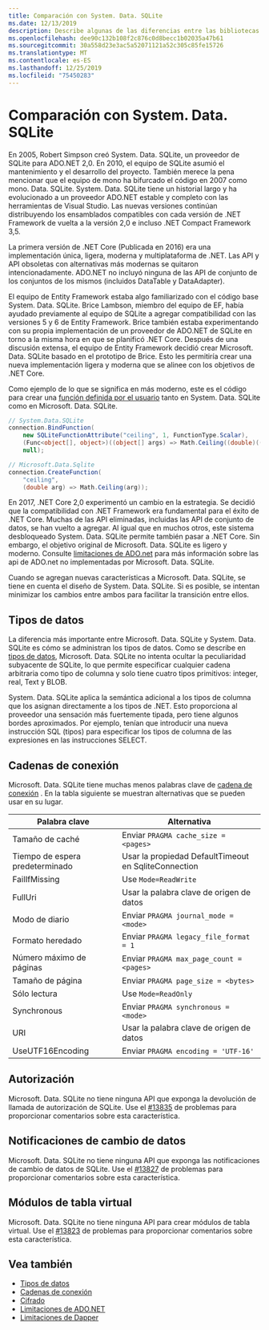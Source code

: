 ```yaml
---
title: Comparación con System. Data. SQLite
ms.date: 12/13/2019
description: Describe algunas de las diferencias entre las bibliotecas Microsoft. Data. SQLite y System. Data. SQLite.
ms.openlocfilehash: dee90c132b108f2c876c0d8becc1b02035a47b61
ms.sourcegitcommit: 30a558d23e3ac5a52071121a52c305c85fe15726
ms.translationtype: MT
ms.contentlocale: es-ES
ms.lasthandoff: 12/25/2019
ms.locfileid: "75450283"
---
```

# <a name="comparison-to-systemdatasqlite"></a>Comparación con System. Data. SQLite

En 2005, Robert Simpson creó System. Data. SQLite, un proveedor de SQLite para ADO.NET 2,0. En 2010, el equipo de SQLite asumió el mantenimiento y el desarrollo del proyecto. También merece la pena mencionar que el equipo de mono ha bifurcado el código en 2007 como mono. Data. SQLite. System. Data. SQLite tiene un historial largo y ha evolucionado a un proveedor ADO.NET estable y completo con las herramientas de Visual Studio. Las nuevas versiones continúan distribuyendo los ensamblados compatibles con cada versión de .NET Framework de vuelta a la versión 2,0 e incluso .NET Compact Framework 3,5.

La primera versión de .NET Core (Publicada en 2016) era una implementación única, ligera, moderna y multiplataforma de .NET. Las API y API obsoletas con alternativas más modernas se quitaron intencionadamente. ADO.NET no incluyó ninguna de las API de conjunto de los conjuntos de los mismos (incluidos DataTable y DataAdapter).

El equipo de Entity Framework estaba algo familiarizado con el código base System. Data. SQLite. Brice Lambson, miembro del equipo de EF, había ayudado previamente al equipo de SQLite a agregar compatibilidad con las versiones 5 y 6 de Entity Framework. Brice también estaba experimentando con su propia implementación de un proveedor de ADO.NET de SQLite en torno a la misma hora en que se planificó .NET Core. Después de una discusión extensa, el equipo de Entity Framework decidió crear Microsoft. Data. SQLite basado en el prototipo de Brice. Esto les permitiría crear una nueva implementación ligera y moderna que se alinee con los objetivos de .NET Core.

Como ejemplo de lo que se significa en más moderno, este es el código para crear una [función definida por el usuario](user-defined-functions.md) tanto en System. Data. SQLite como en Microsoft. Data. SQLite.

```csharp
// System.Data.SQLite
connection.BindFunction(
    new SQLiteFunctionAttribute("ceiling", 1, FunctionType.Scalar),
    (Func<object[], object>)((object[] args) => Math.Ceiling((double)((object[])args[1])[0])),
    null);

// Microsoft.Data.Sqlite
connection.CreateFunction(
    "ceiling",
    (double arg) => Math.Ceiling(arg));
```

En 2017, .NET Core 2,0 experimentó un cambio en la estrategia. Se decidió que la compatibilidad con .NET Framework era fundamental para el éxito de .NET Core. Muchas de las API eliminadas, incluidas las API de conjunto de datos, se han vuelto a agregar. Al igual que en muchos otros, este sistema desbloqueado System. Data. SQLite permite también pasar a .NET Core. Sin embargo, el objetivo original de Microsoft. Data. SQLite es ligero y moderno. Consulte [limitaciones de ADO.net](adonet-limitations.md) para más información sobre las api de ADO.net no implementadas por Microsoft. Data. SQLite.

Cuando se agregan nuevas características a Microsoft. Data. SQLite, se tiene en cuenta el diseño de System. Data. SQLite. Si es posible, se intentan minimizar los cambios entre ambos para facilitar la transición entre ellos.

## <a name="data-types"></a>Tipos de datos

La diferencia más importante entre Microsoft. Data. SQLite y System. Data. SQLite es cómo se administran los tipos de datos. Como se describe en [tipos de datos](types.md), Microsoft. Data. SQLite no intenta ocultar la peculiaridad subyacente de SQLite, lo que permite especificar cualquier cadena arbitraria como tipo de columna y solo tiene cuatro tipos primitivos: integer, real, Text y BLOB.

System. Data. SQLite aplica la semántica adicional a los tipos de columna que los asignan directamente a los tipos de .NET. Esto proporciona al proveedor una sensación más fuertemente tipada, pero tiene algunos bordes aproximados. Por ejemplo, tenían que introducir una nueva instrucción SQL (tipos) para especificar los tipos de columna de las expresiones en las instrucciones SELECT.

## <a name="connection-strings"></a>Cadenas de conexión

Microsoft. Data. SQLite tiene muchas menos palabras clave de [cadena de conexión](connection-strings.md) . En la tabla siguiente se muestran alternativas que se pueden usar en su lugar.

| Palabra clave          | Alternativa                                         |
| ---------------- | --------------------------------------------------- |
| Tamaño de caché       | Enviar `PRAGMA cache_size = <pages>`                  |
| Tiempo de espera predeterminado  | Usar la propiedad DefaultTimeout en SqliteConnection |
| FailIfMissing    | Use `Mode=ReadWrite`                                |
| FullUri          | Usar la palabra clave de origen de datos                         |
| Modo de diario     | Enviar `PRAGMA journal_mode = <mode>`                 |
| Formato heredado    | Enviar `PRAGMA legacy_file_format = 1`                |
| Número máximo de páginas   | Enviar `PRAGMA max_page_count = <pages>`              |
| Tamaño de página        | Enviar `PRAGMA page_size = <bytes>`                   |
| Sólo lectura        | Use `Mode=ReadOnly`                                 |
| Synchronous      | Enviar `PRAGMA synchronous = <mode>`                  |
| URI              | Usar la palabra clave de origen de datos                         |
| UseUTF16Encoding | Enviar `PRAGMA encoding = 'UTF-16'`                   |

## <a name="authorization"></a>Autorización

Microsoft. Data. SQLite no tiene ninguna API que exponga la devolución de llamada de autorización de SQLite. Use el [#13835](https://github.com/aspnet/EntityFrameworkCore/issues/13835) de problemas para proporcionar comentarios sobre esta característica.

## <a name="data-change-notifications"></a>Notificaciones de cambio de datos

Microsoft. Data. SQLite no tiene ninguna API que exponga las notificaciones de cambio de datos de SQLite. Use el [#13827](https://github.com/aspnet/EntityFrameworkCore/issues/13827) de problemas para proporcionar comentarios sobre esta característica.

## <a name="virtual-table-modules"></a>Módulos de tabla virtual

Microsoft. Data. SQLite no tiene ninguna API para crear módulos de tabla virtual. Use el [#13823](https://github.com/aspnet/EntityFrameworkCore/issues/13823) de problemas para proporcionar comentarios sobre esta característica.

## <a name="see-also"></a>Vea también

* [Tipos de datos](types.md)
* [Cadenas de conexión](connection-strings.md)
* [Cifrado](encryption.md)
* [Limitaciones de ADO.NET](adonet-limitations.md)
* [Limitaciones de Dapper](dapper-limitations.md)

